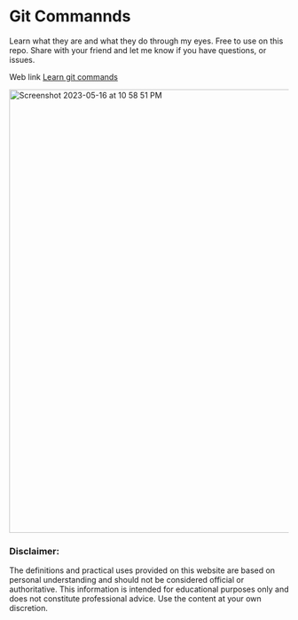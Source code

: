 # Git Commannds 

Learn what they are and what they do through my eyes. Free to use on this repo.
Share with your friend and let me know if you have questions, or issues.

Web link [Learn git commands](https://git-commands-chi.vercel.app/)

<img style="width: 800px; height: auto;" alt="Screenshot 2023-05-16 at 10 58 51 PM" src="https://github.com/jge162/git-commands/assets/31228460/762b9987-4ac0-4fed-b9e5-6beb415b3cfe">


### Disclaimer: 
The definitions and practical uses provided on this website are based on personal understanding and should not be considered official or authoritative. This information is intended for educational purposes only and does not constitute professional advice. Use the content at your own discretion.
